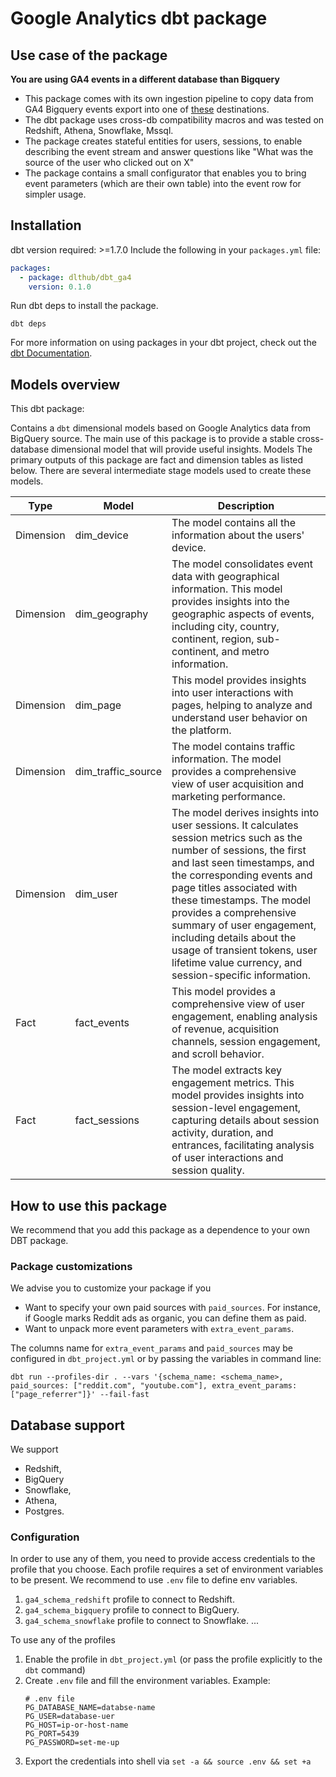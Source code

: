 # Google Analytics dbt package

## Use case of the package

__You are using GA4 events in a different database than Bigquery__
* This package comes with its own ingestion pipeline to copy data from GA4 Bigquery events export into one of [these](https://dlthub.com/docs/dlt-ecosystem/destinations/) destinations.
* The dbt package uses cross-db compatibility macros and was tested on Redshift, Athena, Snowflake, Mssql.
* The package creates stateful entities for users, sessions, to enable describing the event stream and answer questions like "What was the source of the user who clicked out on X"
* The package contains a small configurator that enables you to bring event parameters (which are their own table) into the event row for simpler usage.


## Installation

dbt version required: >=1.7.0
Include the following in your `packages.yml` file:
```yaml
packages:
  - package: dlthub/dbt_ga4
    version: 0.1.0
```
Run dbt deps to install the package.

```shell
dbt deps
```

For more information on using packages in your dbt project, 
check out the [dbt Documentation](https://docs.getdbt.com/docs/package-management).

## Models overview

This dbt package:

Contains a `dbt` dimensional models based on Google Analytics data from BigQuery source.
The main use of this package is to provide a stable cross-database dimensional model that will provide useful insights.
Models
The primary outputs of this package are fact and dimension tables as listed below. There are several intermediate stage models used to create these models. 

| Type      | Model              | Description                                                                                                                                                                                                                                                                                                                                                                                                           |
|-----------|--------------------|-----------------------------------------------------------------------------------------------------------------------------------------------------------------------------------------------------------------------------------------------------------------------------------------------------------------------------------------------------------------------------------------------------------------------|
| Dimension | dim_device         | The model contains all the information about the users' device.                                                                                                                                                                                                                                                                                                                                                       |
| Dimension | dim_geography      | The model consolidates event data with geographical information. This model provides insights into the geographic aspects of events, including city, country, continent, region, sub-continent, and metro information.                                                                                                                                                                                                |
| Dimension | dim_page           | This model provides insights into user interactions with pages, helping to analyze and understand user behavior on the platform.                                                                                                                                                                                                                                                                                      |
| Dimension | dim_traffic_source | The model contains traffic information. The model provides a comprehensive view of user acquisition and marketing performance.                                                                                                                                                                                                                                                                                        |
| Dimension | dim_user           | The model derives insights into user sessions. It calculates session metrics such as the number of sessions, the first and last seen timestamps, and the corresponding events and page titles associated with these timestamps. The model provides a comprehensive summary of user engagement, including details about the usage of transient tokens, user lifetime value currency, and session-specific information. |
| Fact      | fact_events        | This model provides a comprehensive view of user engagement, enabling analysis of revenue, acquisition channels, session engagement, and scroll behavior.                                                                                                                                                                                                                                                             | 
| Fact      | fact_sessions      | The model extracts key engagement metrics. This model provides insights into session-level engagement, capturing details about session activity, duration, and entrances, facilitating analysis of user interactions and session quality.                                                                                                                                                                             | 

## How to use this package

We recommend that you add this package as a dependence to your own DBT package.

### Package customizations

We advise you to customize your package if you
- Want to specify your own paid sources with `paid_sources`. 
  For instance, if Google marks Reddit ads as organic, you can define them as paid.
- Want to unpack more event parameters with `extra_event_params`.

The columns name for `extra_event_params` and `paid_sources` may be configured in `dbt_project.yml` or by passing the variables in command line:

```shell
dbt run --profiles-dir . --vars '{schema_name: <schema_name>, paid_sources: ["reddit.com", "youtube.com"], extra_event_params: ["page_referrer"]}' --fail-fast
```

## Database support
We support 
- Redshift, 
- BigQuery
- Snowflake, 
- Athena, 
- Postgres.

### Configuration

In order to use any of them, you need to provide access credentials to the profile that you choose. 
Each profile requires a set of environment variables to be present. We recommend to use `.env` file to define env variables.

1. `ga4_schema_redshift` profile to connect to Redshift.
2. `ga4_schema_bigquery` profile to connect to BigQuery.
3. `ga4_schema_snowflake` profile to connect to Snowflake.
...

To use any of the profiles
1. Enable the profile in `dbt_project.yml` (or pass the profile explicitly to the `dbt` command)
2. Create `.env` file and fill the environment variables.
   Example:
   ```shell
   # .env file
   PG_DATABASE_NAME=databse-name
   PG_USER=database-uer
   PG_HOST=ip-or-host-name
   PG_PORT=5439
   PG_PASSWORD=set-me-up
   ```
3. Export the credentials into shell via `set -a && source .env && set +a`





